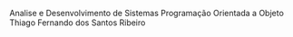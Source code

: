 Analise e Desenvolvimento de Sistemas
Programação Orientada a Objeto
Thiago Fernando dos Santos Ribeiro  
